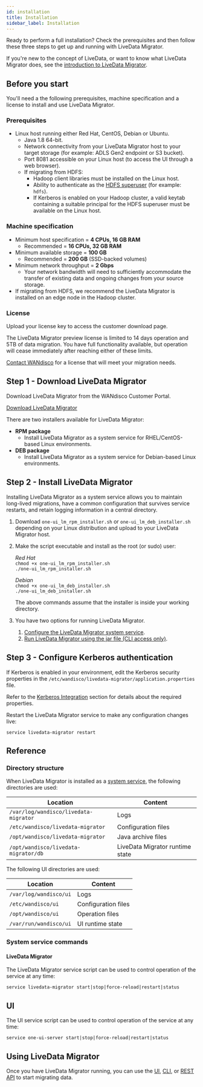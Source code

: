 ```yaml
---
id: installation
title: Installation
sidebar_label: Installation
---
```


Ready to perform a full installation? Check the prerequisites and then follow these three steps to get up and running with LiveData Migrator.

If you're new to the concept of LiveData, or want to know what LiveData Migrator does, see the [introduction to LiveData Migrator](./about.md).

## Before you start

You'll need a the following prerequisites, machine specification and a license to install and use LiveData Migrator.

### Prerequisites

* Linux host running either Red Hat, CentOS, Debian or Ubuntu.
  * Java 1.8 64-bit.
  * Network connectivity from your LiveData Migrator host to your target storage (for example: ADLS Gen2 endpoint or S3 bucket).
  * Port 8081 accessible on your Linux host (to access the UI through a web browser).
  * If migrating from HDFS:
    * Hadoop client libraries must be installed on the Linux host.
    * Ability to authenticate as the [HDFS superuser](https://hadoop.apache.org/docs/current/hadoop-project-dist/hadoop-hdfs/HdfsPermissionsGuide.html#The_Super-User) (for example: `hdfs`).
    * If Kerberos is enabled on your Hadoop cluster, a valid keytab containing a suitable principal for the HDFS superuser must be available on the Linux host.

### Machine specification

* Minimum host specification = **4 CPUs, 16 GB RAM**
  * Recommended = **16 CPUs, 32 GB RAM**
* Minimum available storage = **100 GB**
  * Recommended = **200 GB** (SSD-backed volumes)
* Minimum network throughput = **2 Gbps**
  * Your network bandwidth will need to sufficiently accommodate the transfer of existing data and ongoing changes from your source storage.
* If migrating from HDFS, we recommend the LiveData Migrator is installed on an edge node in the Hadoop cluster.

### License

Upload your license key to access the customer download page.

The LiveData Migrator preview license is limited to 14 days operation and 5TB of data migration. You have full functionality available, but operation will cease immediately after reaching either of these limits.

[Contact WANdisco](https://www.wandisco.com) for a license that will meet your migration needs.

## Step 1 - Download LiveData Migrator

Download LiveData Migrator from the WANdisco Customer Portal.

<div class="download">
<a href="https://customer.wandisco.com">Download LiveData Migrator</a>
</div>

There are two installers available for LiveData Migrator:

* **RPM package**
  * Install LiveData Migrator as a system service for RHEL/CentOS-based Linux environments.
* **DEB package**
  * Install LiveData Migrator as a system service for Debian-based Linux environments.

## Step 2 - Install LiveData Migrator

Installing LiveData Migrator as a system service allows you to maintain long-lived migrations, have a common configuration that survives service restarts, and retain logging information in a central directory.

1. Download `one-ui_lm_rpm_installer.sh` or `one-ui_lm_deb_installer.sh` depending on your Linux distribution and upload to your LiveData Migrator host.

1. Make the script executable and install as the root (or sudo) user:

   _Red Hat_  
   `chmod +x one-ui_lm_rpm_installer.sh`  
   `./one-ui_lm_rpm_installer.sh`  

   _Debian_  
   `chmod +x one-ui_lm_deb_installer.sh`  
   `./one-ui_lm_deb_installer.sh`  

   The above commands assume that the installer is inside your working directory.

1. You have two options for running LiveData Migrator.

   1. [Configure the LiveData Migrator system service](#configure-the-livedata-migrator-system-service).
   1. [Run LiveData Migrator using the jar file (CLI access only)](./operation-cli.md#using-the-livedata-migrator-jar-optional).

## Step 3 - Configure Kerberos authentication

If Kerberos is enabled in your environment, edit the Kerberos security properties in the `/etc/wandisco/livedata-migrator/application.properties` file.

Refer to the [Kerberos Integration](./configuration.md#kerberos-integration) section for details about the required properties.

Restart the LiveData Migrator service to make any configuration changes live:

`service livedata-migrator restart`

## Reference

### Directory structure

When LiveData Migrator is installed as a [system service](#option-2-system-service), the following directories are used:

| Location | Content |
|---|---|
| `/var/log/wandisco/livedata-migrator` | Logs |
| `/etc/wandisco/livedata-migrator` | Configuration files |
| `/opt/wandisco/livedata-migrator` | Java archive files |
| `/opt/wandisco/livedata-migrator/db` | LiveData Migrator runtime state |

The following UI directories are used:

| Location | Content |
|---|---|
| `/var/log/wandisco/ui` | Logs |
| `/etc/wandisco/ui` | Configuration files |
| `/opt/wandisco/ui` | Operation files |
| `/var/run/wandisco/ui` | UI runtime state |

### System service commands

#### LiveData Migrator

The LiveData Migrator service script can be used to control operation of the service at any time:

`service livedata-migrator start|stop|force-reload|restart|status`

## UI

The UI service script can be used to control operation of the service at any time:

`service one-ui-server start|stop|force-reload|restart|status`

## Using LiveData Migrator

Once you have LiveData Migrator running, you can use the [UI](./operation-ui.md), [CLI](./operation-cli.md), or [REST API](./api-reference.md) to start migrating data.
